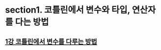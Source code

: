 # section1. 코틀린에서 변수와 타입, 연산자를 다는 방법

## [1강 코틀린에서 변수를 다루는 방법](https://github.com/dmswl0311/inflearn-java-to-kotlin/blob/main/section1/section1-1.md)

